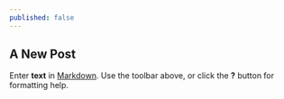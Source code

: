 ```yaml
---
published: false
---
```


## A New Post

Enter **text** in [Markdown](http://daringfireball.net/projects/markdown/). Use the toolbar above, or click the **?** button for formatting help.
